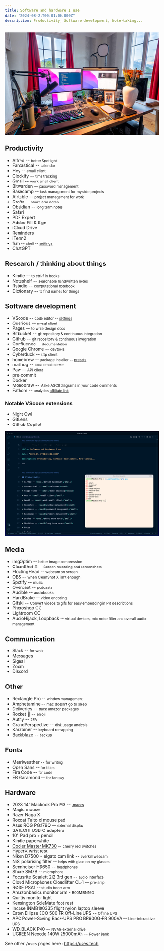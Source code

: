 ```yaml
---
title: Software and hardware I use
date: "2024-08-21T00:01:00.000Z"
description: Productivity, Software development, Note-taking...
---
```


![My desk](desk2022.jpg)
## Productivity
* Alfred -- <small>better Spotlight</small>
* Fantastical -- <small>calendar</small>
* Hey -- <small>email client</small>
* Clockify -- <small>time tracking</small>
* Gmail -- <small>work email client</small>
* Bitwarden -- <small>password management</small>
* Basecamp -- <small>task management for my side projects</small>
* Airtable -- <small>project management for work</small>
* Drafts -- <small>short term notes</small>
* Obsidian -- <small>long term notes</small>
* Safari
* PDF Expert
* Adobe Fill & Sign
* iCloud Drive
* Reminders
* iTerm2
* fish -- <small>shell -- [settings](https://github.com/camille-hdl/configFiles/blob/master/config.fish)</small>
* ChatGPT

## Research / thinking about things
* Kindle -- <small>to ctrl-f in books</small>
* Noteshelf -- <small>searchable handwritten notes</small>
* Rstudio -- <small>computational notebook</small>
* Dictionary -- <small>to find names for things</small>

## Software development
* VScode -- <small>code editor -- [settings](https://github.com/camille-hdl/configFiles/blob/master/vscode-settings.json)</small>
* Querious -- <small>mysql client</small>
* Pages -- <small>to write design docs</small>
* Bitbucket -- <small>git repository & continuous integration</small>
* Github -- <small>git repository & continuous integration</small>
* Confluence -- <small>documentation</small>
* Google Chrome -- <small>devtools</small>
* Cyberduck -- <small>sftp client</small>
* homebrew -- <small>package installer -- [presets](https://github.com/camille-hdl/configFiles/blob/master/brew.sh)</small>
* mailhog -- <small>local email server</small>
* Paw -- <small>API client</small>
* pre-commit
* Docker
* Monodraw -- <small>Make ASCII diagrams in your code comments</small>
* Fathom -- <small>analytics [affiliate link](https://usefathom.com/ref/HV9NG1)</small>

### Notable VScode extensions
* Night Owl
* GitLens
* Github Copilot

![VSCode and iTerm2](vscode_and_iterm.png)

## Media
* imgOptim -- <small>better image compression</small>
* CleanShot X -- <small>Screen recording and screenshots</small>
* FloatingHead -- <small>webcam on screen</small>
* OBS -- <small>when CleanShot X isn't enough</small>
* Spotify -- <small>music</small>
* Overcast -- <small>podcasts</small>
* Audible -- <small>audiobooks</small>
* HandBrake -- <small>video encoding</small>
* Gifski -- <small>Convert videos to gifs for easy embedding in PR descriptions</small>
* Photoshop CC
* Lightroom CC
* AudioHijack, Loopback -- <small>virtual devices, mic noise filter and overall audio management</small>

## Communication
* Slack -- <small>for work</small>
* Messages
* Signal
* Zoom
* Discord

## Other
* Rectangle Pro -- <small>window management</small>
* Amphetamine -- <small>mac doesn't go to sleep</small>
* Deliveries -- <small>track amazon packages</small>
* Rocket 🚀 -- <small>emoji</small>
* Authy -- <small>2FA</small>
* GrandPerspective -- <small>disk usage analysis</small>
* Karabiner -- <small>keyboard remapping</small>
* Backblaze -- <small>backup</small>

## Fonts
* Merriweather -- <small>for writing</small>
* Open Sans -- <small>for titles</small>
* Fira Code -- <small>for code</small>
* EB Garamond -- <small>for fantasy</small>

## Hardware
* 2023 14' Macbook Pro M3 -- <small>[.macos](https://github.com/camille-hdl/configFiles/blob/master/.macos)</small>
* Magic mouse
* Razer Naga X
* Roccat Taito xl mouse pad
* Asus ROG PG279Q -- <small>external display</small>
* SATECHI USB-C adapters
* 10' iPad pro + pencil
* Kindle paperwhite
* [Cooler Master MK730](/cooler-master-mk730-keyboard-on-macos) -- <small>cherry red switches</small>
* HyperX wrist rest
* Nikon D7500 + elgato cam link -- <small>overkill webcam</small>
* NiSi polarising filter -- <small>helps with glare on my glasses</small>
* Sennheiser HD650 -- <small>headphones</small>
* Shure SM7B -- <small>microphone</small>
* Focusrite Scarlett 2i2 3rd gen -- <small>audio Interface</small>
* Cloud Microphones Cloudlifter CL-1 -- <small>pre-amp</small>
* RØDE PSA1 -- <small>studio boom arm</small>
* Amazonbasics monitor arm - <small>B00MIBN16O</small>
* Quntis monitor light
* Kensington SoleMate foot rest
* Incase INMB100335 flight nylon laptop sleeve
* Eaton Ellipse ECO 500 FR Off-Line UPS -- <small>Offline UPS</small>
* APC Power-Saving Back-UPS PRO BR900G-FR 900VA -- <small>Line-interactive UPS</small>
* WD_BLACK P40 -- <small>NVMe external drive</small>
* UGREEN Nexode 140W 25000mAh -- <small>Power Bank</small>

See other `/uses` pages here : https://uses.tech
